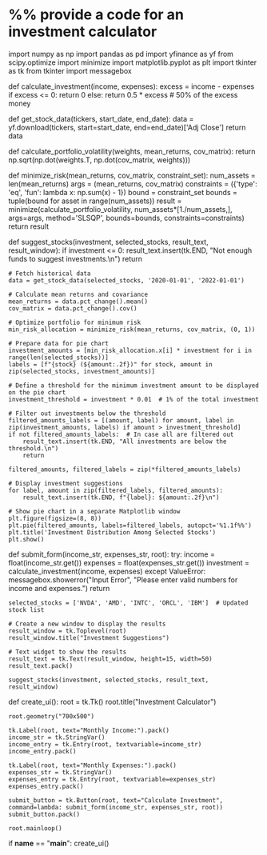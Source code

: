 # %% provide a code for an investment calculator
import numpy as np
import pandas as pd
import yfinance as yf
from scipy.optimize import minimize
import matplotlib.pyplot as plt
import tkinter as tk
from tkinter import messagebox

def calculate_investment(income, expenses):
    excess = income - expenses
    if excess <= 0:
        return 0
    else:
        return 0.5 * excess  # 50% of the excess money

def get_stock_data(tickers, start_date, end_date):
    data = yf.download(tickers, start=start_date, end=end_date)['Adj Close']
    return data

def calculate_portfolio_volatility(weights, mean_returns, cov_matrix):
    return np.sqrt(np.dot(weights.T, np.dot(cov_matrix, weights)))

def minimize_risk(mean_returns, cov_matrix, constraint_set):
    num_assets = len(mean_returns)
    args = (mean_returns, cov_matrix)
    constraints = ({'type': 'eq', 'fun': lambda x: np.sum(x) - 1})
    bound = constraint_set
    bounds = tuple(bound for asset in range(num_assets))
    result = minimize(calculate_portfolio_volatility, num_assets*[1./num_assets,], args=args,
                      method='SLSQP', bounds=bounds, constraints=constraints)
    return result

def suggest_stocks(investment, selected_stocks, result_text, result_window):
    if investment <= 0:
        result_text.insert(tk.END, "Not enough funds to suggest investments.\n")
        return

    # Fetch historical data
    data = get_stock_data(selected_stocks, '2020-01-01', '2022-01-01')

    # Calculate mean returns and covariance
    mean_returns = data.pct_change().mean()
    cov_matrix = data.pct_change().cov()

    # Optimize portfolio for minimum risk
    min_risk_allocation = minimize_risk(mean_returns, cov_matrix, (0, 1))

    # Prepare data for pie chart
    investment_amounts = [min_risk_allocation.x[i] * investment for i in range(len(selected_stocks))]
    labels = [f"{stock} (${amount:.2f})" for stock, amount in zip(selected_stocks, investment_amounts)]

    # Define a threshold for the minimum investment amount to be displayed on the pie chart
    investment_threshold = investment * 0.01  # 1% of the total investment

    # Filter out investments below the threshold
    filtered_amounts_labels = [(amount, label) for amount, label in zip(investment_amounts, labels) if amount > investment_threshold]
    if not filtered_amounts_labels:  # In case all are filtered out
        result_text.insert(tk.END, "All investments are below the threshold.\n")
        return

    filtered_amounts, filtered_labels = zip(*filtered_amounts_labels)

    # Display investment suggestions
    for label, amount in zip(filtered_labels, filtered_amounts):
        result_text.insert(tk.END, f"{label}: ${amount:.2f}\n")

    # Show pie chart in a separate Matplotlib window
    plt.figure(figsize=(8, 8))
    plt.pie(filtered_amounts, labels=filtered_labels, autopct='%1.1f%%')
    plt.title('Investment Distribution Among Selected Stocks')
    plt.show()

def submit_form(income_str, expenses_str, root):
    try:
        income = float(income_str.get())
        expenses = float(expenses_str.get())
        investment = calculate_investment(income, expenses)
    except ValueError:
        messagebox.showerror("Input Error", "Please enter valid numbers for income and expenses.")
        return

    selected_stocks = ['NVDA', 'AMD', 'INTC', 'ORCL', 'IBM']  # Updated stock list

    # Create a new window to display the results
    result_window = tk.Toplevel(root)
    result_window.title("Investment Suggestions")

    # Text widget to show the results
    result_text = tk.Text(result_window, height=15, width=50)
    result_text.pack()

    suggest_stocks(investment, selected_stocks, result_text, result_window)

def create_ui():
    root = tk.Tk()
    root.title("Investment Calculator")

    root.geometry("700x500")

    tk.Label(root, text="Monthly Income:").pack()
    income_str = tk.StringVar()
    income_entry = tk.Entry(root, textvariable=income_str)
    income_entry.pack()

    tk.Label(root, text="Monthly Expenses:").pack()
    expenses_str = tk.StringVar()
    expenses_entry = tk.Entry(root, textvariable=expenses_str)
    expenses_entry.pack()

    submit_button = tk.Button(root, text="Calculate Investment", command=lambda: submit_form(income_str, expenses_str, root))
    submit_button.pack()

    root.mainloop()

if __name__ == "__main__":
    create_ui()
